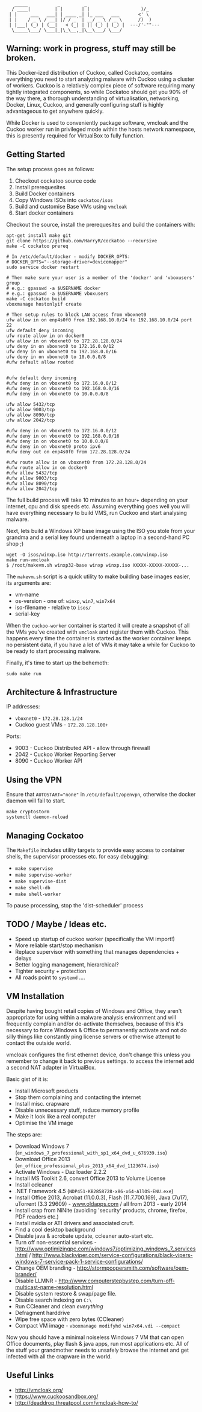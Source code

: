 	   _____           _         _              
	  / ____|         | |       | |                   )/_
	 | |     ___   ___| | ____ _| |_ ___   ___       <' \
	 | |    / _ \ / __| |/ / _` | __/ _ \ / _ \      /)  )
	 | |___| (_) | (__|   < (_| | || (_) | (_) |  ---/'-""---
	  \_____\___/ \___|_|\_\__,_|\__\___/ \___/ 
	                                            

## Warning: work in progress, stuff may still be broken.

This Docker-ized distribution of Cuckoo, called Cockatoo, contains everything 
you need to start analyzing malware with Cuckoo using a cluster of workers.
Cuckoo is a relatively complex piece of software requiring many tightly
integrated components, so while Cockatoo should get you 90% of the way there, 
a thorough understanding of virtualisation, networking, Docker, Linux, Cuckoo, 
and generally configuring stuff is highly advantageous to get anywhere quickly.

While Docker is used to conveniently package software, vmcloak and the Cuckoo
worker run in privileged mode within the hosts network namespace, this is
presently required for VirtualBox to fully function.

## Getting Started

The setup process goes as follows:

 1. Checkout cockatoo source code
 2. Install prerequesites
 3. Build Docker containers
 4. Copy Windows ISOs into `cockatoo/isos`
 5. Build and customise Base VMs using `vmcloak`
 6. Start docker containers

Checkout the source, install the prerequesites and build the containers with:

	apt-get install make git
	git clone https://github.com/HarryR/cockatoo --recursive
	make -C cockatoo prereq

	# In /etc/default/docker - modify DOCKER_OPTS:
	# DOCKER_OPTS="--storage-driver=devicemapper"
	sudo service docker restart

	# Then make sure your user is a member of the 'docker' and 'vboxusers' group
	# e.g.: gpasswd -a $USERNAME docker
	# e.g.: gpasswd -a $USERNAME vboxusers
	make -C cockatoo build
	vboxmanage hostonlyif create

	# Then setup rules to block LAN access from vboxnet0
	ufw allow in on enp4s0f0 from 192.168.10.0/24 to 192.168.10.0/24 port 22
	ufw default deny incoming
	ufw route allow in on docker0
	ufw allow in on vboxnet0 to 172.28.128.0/24
	ufw deny in on vboxnet0 to 172.16.0.0/12
	ufw deny in on vboxnet0 to 192.168.0.0/16
	ufw deny in on vboxnet0 to 10.0.0.0/8
	#ufw default allow routed


	#ufw default deny incoming
	#ufw deny in on vboxnet0 to 172.16.0.0/12
	#ufw deny in on vboxnet0 to 192.168.0.0/16
	#ufw deny in on vboxnet0 to 10.0.0.0/8

	ufw allow 5432/tcp
	ufw allow 9003/tcp
	ufw allow 8090/tcp
	ufw allow 2042/tcp

	#ufw deny in on vboxnet0 to 172.16.0.0/12
	#ufw deny in on vboxnet0 to 192.168.0.0/16
	#ufw deny in on vboxnet0 to 10.0.0.0/8
	#ufw deny in on vboxnet0 proto ipv6
	#ufw deny out on enp4s0f0 from 172.28.128.0/24

	#ufw route allow in on vboxnet0 from 172.28.128.0/24
	#ufw route allow in on docker0
	#ufw allow 5432/tcp
	#ufw allow 9003/tcp
	#ufw allow 8090/tcp
	#ufw allow 2042/tcp


The full build process will take 10 minutes to an hour+ depending on your
internet, cpu and disk speeds etc. Assuming everything goes well you will have 
everything necessary to build VMS, run Cuckoo and start analysing malware.

Next, lets build a Windows XP base image using the ISO you stole from your
grandma and a serial key found underneath a laptop in a second-hand PC shop ;)

	wget -O isos/winxp.iso http://torrents.example.com/winxp.iso
	make run-vmcloak
	$ /root/makevm.sh winxp32-base winxp winxp.iso XXXXX-XXXXX-XXXXX-...

The `makevm.sh` script is a quick utility to make building base images easier,
its arguments are:

 * vm-name
 * os-version - one of: `winxp`, `win7`, `win7x64`
 * iso-filename - relative to `isos/`
 * serial-key

When the `cuckoo-worker` container is started it will create a snapshot of all 
the VMs you've created with `vmcloak` and register them with Cuckoo. This 
happens every time the container is started as the worker container keeps 
no persistent data, if you have a lot of VMs it may take a while for Cuckoo 
to be ready to start processing malware.

Finally, it's time to start up the behemoth:

	sudo make run

## Architecture & Infrastructure

IP addresses:

 * `vboxnet0` - `172.28.128.1/24`
 * Cuckoo guest VMs - `172.28.128.100+`

Ports:

 * 9003 - Cuckoo Distributed API - allow through firewall
 * 2042 - Cuckoo Worker Reporting Server
 * 8090 - Cuckoo Worker API

## Using the VPN

Ensure that `AUTOSTART="none"` in `/etc/default/openvpn`, otherwise the docker daemon will fail to start.

	make cryptostorm
	systemctl daemon-reload

## Managing Cockatoo

The `Makefile` includes utility targets to provide easy access to container shells, the supervisor processes etc. for easy debugging:

 * `make supervise`
 * `make supervise-worker`
 * `make supervise-dist`
 * `make shell-db`
 * `make shell-worker`

To pause processing, stop the 'dist-scheduler' process

## TODO / Maybe / Ideas etc.

 * Speed up startup of cuckoo worker (specifically the VM import!)
 * More reliable start/stop mechanism
 * Replace supervisor with something that manages dependencies + delays
 * Better logging management, hierarchical?
 * Tighter security + protection
 * All roads point to `systemd` ....

## VM Installation

Despite having bought retail copies of Windows and Office, they aren't appropriate for using within a malware analysis environment and will frequently complain and/or de-activate themselves, because of this it's necessary to force Windows & Office to permanently activate and not do silly things like constantly ping license servers or otherwise attempt to contact the outside world.

vmcloak configures the first ethernet device, don't change this unless you remember to change it back to previous settings. to access the internet add a second NAT adapter in VirtualBox.

Basic gist of it is:

 * Install Microsoft products
 * Stop them complaining and contacting the internet
 * Install misc. crapware
 * Disable unnecessary stuff, reduce memory profile
 * Make it look like a real computer
 * Optimise the VM image
 
The steps are:

 * Download Windows 7 (`en_windows_7_professional_with_sp1_x64_dvd_u_676939.iso`)
 * Download Office 2013 (`en_office_professional_plus_2013_x64_dvd_1123674.iso`)
 * Activate Windows - Daz loader 2.2.2
 * Install MS Toolkit 2.6, convert Office 2013 to Volume License
 * Install ccleaner
 * .NET Framework 4.5 (`NDP451-KB2858728-x86-x64-AllOS-ENU.exe`)
 * Install Office 2013, Acrobat (11.0.0.3), Flash (11.7.700.169), Java (7u17), uTorrent (3.3 29609) - www.oldapps.com / all from 2013 - early 2014
 * Install crap from NiNite (avoiding 'security' products, chrome, firefox, PDF readers etc.)
 * Install nvidia or ATI drivers and associated cruft.
 * Find a cool desktop background
 * Disable java & acrobate update, ccleaner auto-start etc.
 * Turn off non-essential services - http://www.optimizingpc.com/windows7/optimizing_windows_7_services.html / http://www.blackviper.com/service-configurations/black-vipers-windows-7-service-pack-1-service-configurations/
 * Change OEM branding - http://stormpoopersmith.com/software/oem-brander/
 * Disable LLMNR - http://www.computerstepbystep.com/turn-off-multicast-name-resolution.html
 * Disable system restore & swap/page file.
 * Disable search indexing on `C:\`
 * Run CCleaner and clean *everything*
 * Defragment harddrive
 * Wipe free space with zero bytes (CCleaner)
 * Compact VM image - `vboxmanage modifyhd win7x64.vdi --compact`

Now you should have a minimal noiseless Windows 7 VM that can open Office documents, play flash & java apps, run most applications etc. All of the stuff your grandmother needs to unsafely browse the internet and get infected with all the crapware in the world.

## Useful Links

 * http://vmcloak.org/
 * https://www.cuckoosandbox.org/
 * http://deaddrop.threatpool.com/vmcloak-how-to/


